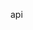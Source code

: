 <!--
 * @Author: your name
 * @Date: 2021-11-03 22:47:05
 * @LastEditTime: 2021-11-03 22:47:10
 * @LastEditors: Please set LastEditors
 * @Description: In User Settings Edit
 * @FilePath: /react-vite/src/apis/api.md
-->

api
